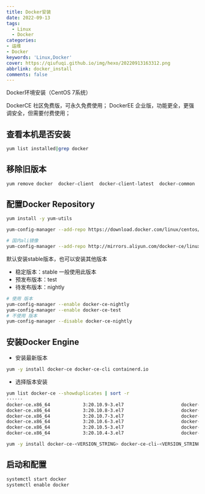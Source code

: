 ```yaml
---
title: Docker安装
date: 2022-09-13
tags:
  - Linux
  - Docker
categories: 
- 运维
- Docker
keywords: 'Linux,Docker'
cover: https://qiufuqi.github.io/img/hexo/20220913163312.png
abbrlink: docker_install
comments: false
---
```


Docker环境安装（CentOS 7系统）

DockerCE 社区免费版，可永久免费使用；
DockerEE 企业版，功能更全，更强调安全，但需要付费使用；

## 查看本机是否安装
``` bash
yum list installed|grep docker
```

## 移除旧版本
``` bash
yum remove docker  docker-client  docker-client-latest  docker-common  docker-latest docker-latest-logrotate  docker-logrotate  docker-engine
```

## 配置Docker Repository
``` bash
yum install -y yum-utils

yum-config-manager --add-repo https://download.docker.com/linux/centos/docker-ce.repo

# 国内ali镜像
yum-config-manager --add-repo http://mirrors.aliyun.com/docker-ce/linux/centos/docker-ce.repo
```
默认安装stable版本，也可以安装其他版本
- 稳定版本：stable 一般使用此版本
- 预发布版本：test
- 待发布版本：nightly
``` bash
# 使用 版本
yum-config-manager --enable docker-ce-nightly
yum-config-manager --enable docker-ce-test
# 不使用 版本
yum-config-manager --disable docker-ce-nightly
```

## 安装Docker Engine
- 安装最新版本
``` bash
yum -y install docker-ce docker-ce-cli containerd.io
```
- 选择版本安装
``` bash
yum list docker-ce --showduplicates | sort -r
······
docker-ce.x86_64            3:20.10.9-3.el7                     docker-ce-stable
docker-ce.x86_64            3:20.10.8-3.el7                     docker-ce-stable
docker-ce.x86_64            3:20.10.7-3.el7                     docker-ce-stable
docker-ce.x86_64            3:20.10.6-3.el7                     docker-ce-stable
docker-ce.x86_64            3:20.10.5-3.el7                     docker-ce-stable
docker-ce.x86_64            3:20.10.4-3.el7                     docker-ce-stable

yum -y install docker-ce-<VERSION_STRING> docker-ce-cli-<VERSION_STRING> containerd.io
```

## 启动和配置
``` bash
systemctl start docker
systemctl enable docker
```